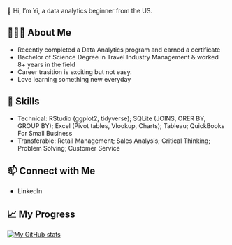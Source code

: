 👋 Hi, I’m Yi, a data analytics beginner from the US.

👩🏻‍💻 About Me
--------------------------------------------------------------------------------------------
- Recently completed a Data Analytics program and earned a certificate
- Bachelor of Science Degree in Travel Industry Management & worked 8+ years in the field
- Career trasition is exciting but not easy.
- Love learning something new everyday
  
  
🔧 Skills
--------------------------------------------------------------------------------------------
- Technical:  RStudio (ggplot2, tidyverse); SQLite (JOINS, ORER BY, GROUP BY); Excel (Pivot tables, Vlookup, Charts); Tableau; QuickBooks For Small Business
- Transferable: Retail Management; Sales Analysis; Critical Thinking; Problem Solving; Customer Service
  

📫 Connect with Me
--------------------------------------------------------------------------------------------
- LinkedIn


📈 My Progress
--------------------------------------------------------------------------------------------
[![My GitHub stats](https://github-readme-stats.vercel.app/api?username=HO3D)](https://github.com/HO3D/github-readme-stats)


<!---
HO3D/HO3D is a ✨ special ✨ repository because its `README.md` (this file) appears on your GitHub profile.
You can click the Preview link to take a look at your changes.
--->

